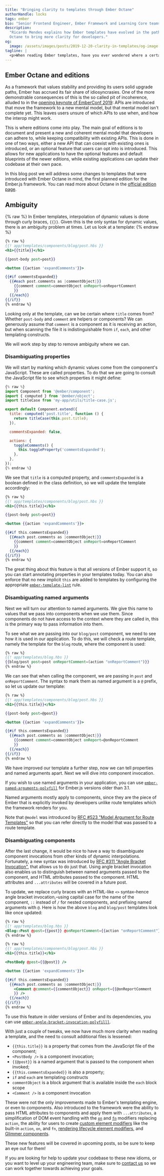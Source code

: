 ```yaml
---
title: "Bringing clarity to templates through Ember Octane"
authorHandle: locks
tags: ember
bio: "Senior Frontend Engineer, Ember Framework and Learning Core teams member"
description:
  "Ricardo Mendes explains how Ember templates have evolved in the path to Ember
  Octane to bring more clarity for developers."
og:
  image: /assets/images/posts/2019-12-20-clarity-in-templates/og-image.png
tagline: |
  <p>When reading Ember templates, have you ever wondered where a certain dynamic value comes from? Is that dynamic value a property of the component, a named argument that was passed in, or even a helper?</p> <p>In this blog post we will be discussing how recent Ember.js modernization efforts on the path to Ember Octane have brought features that help with this exact problem.</p>
---
```


## Ember Octane and editions

As a framework that values stability and providing its users solid upgrade
paths, Ember has accrued its fair share of idiosyncrasies. One of the more
demonstrable consequences of this is the so called pit of incoherence, alluded
to in the
[opening keynote of EmberConf 2019](https://www.youtube.com/watch?v=zYwdBcmz6VI):
APIs are introduced that move the framework to a new mental model, but that
mental model isn't complete yet. This leaves users unsure of which APIs to use
when, and how the interop might work.

This is where editions come into play. The main goal of editions is to document
and present a new and coherent mental model that developers can adhere to, while
keeping compatibility with existing APIs. This is done in one of two ways,
either a new API that can coexist with existing ones is introduced, or an
optional feature that users can opt into is introduced. This allows for new
applications to have the optional features and default blueprints of the newer
editions, while existing applications can update their codebase at their own
pace.

In this blog post we will address some changes to templates that were introduced
with Ember Octane in mind, the first planned edition for the Ember.js framework.
You can read more about Octane in the
[official edition page](https://emberjs.com/editions/octane).

## Ambiguity

{% raw %} In Ember templates, interpolation of dynamic values is done through
curly braces, `{{}}`. Given this is the only syntax for dynamic values, there is
an ambiguity problem at times. Let us look at a template: {% endraw %}

```hbs
{% raw %}
{{! app/templates/components/blog/post.hbs }}
<h1>{{title}}</h1>

{{post-body post=post}}

<button {{action 'expandComments'}}>

{{#if commentsExpanded}}
  {{#each post.comments as |commentObject|}}
    {{comment comment=commentObject onReport=onReportComment
    }}
  {{/each}}
{{/if}}
{% endraw %}
```

Looking only at the template, can we be certain where `title` comes from?
Whether `post-body` and `comment` are helpers or components? We can generously
assume that `comment` is a component as it is receiving an action, but when
scanning the file it is indistinguishable from `if`, `each`, and other
templating constructs.

We will work step by step to remove ambiguity where we can.

### Disambiguating properties

We will start by marking which dynamic values come from the component's
JavaScript. These are called properties. To do that we are going to consult the
JavaScript file to see which properties it might define:

```js
{% raw %}
import Component from '@ember/component';
import { computed } from '@ember/object';
import titleCase from 'my-app/utils/title-case.js';

export default Component.extend({
  title: computed('post.title', function () {
    return titleCase(this.post.title);
  }),

  commentsExpanded: false,

  actions: {
    toggleComments() {
      this.toggleProperty('commentsExpanded');
    },
  },
});
{% endraw %}
```

We see that `title` is a computed property, and `commentsExpanded` is a boolean
defined in the class definition, so we will update the template accordingly:

```hbs
{% raw %}
{{! app/templates/components/blog/post.hbs }}
<h1>{{this.title}}</h1>

{{post-body post=post}}

<button {{action 'expandComments'}}>

{{#if this.commentsExpanded}}
  {{#each post.comments as |commentObject|}}
    {{comment comment=commentObject onReport=onReportComment
    }}
  {{/each}}
{{/if}}
{% endraw %}
```

The great thing about this feature is that all versions of Ember support it, so
you can start annotating properties in your templates today. You can also
enforce that no new implicit `this` are added to templates by configuring the
appropriate
[`ember-template-lint`](https://github.com/ember-template-lint/ember-template-lint)
rule.

### Disambiguating named arguments

Next we will turn our attention to named arguments. We give this name to values
that we pass into components when we use them. Since components do not have
access to the context where they are called in, this is the primary way to pass
information into them.

To see what we are passing into our `blog/post` component, we need to see how it
is used in our application. To do this, we will check a route template, namely
the template for the `blog` route, where the component is used:

```hbs
{% raw %}
{{! app/templates/blog.hbs }}
{{blog/post post=post onReportComment=(action "onReportComment")}}
{% endraw %}
```

We can see that when calling the component, we are passing in `post` and
`onReportComment`. The syntax to mark them as named argument is a `@` prefix, so
let us update our template:

```hbs
{% raw %}
{{! app/templates/components/blog/post.hbs }}
<h1>{{this.title}}</h1>

{{post-body post=@post}}

<button {{action 'expandComments'}}>

{{#if this.commentsExpanded}}
  {{#each post.comments as |commentObject|}}
    {{comment comment=commentObject onReport=@onReportComment
    }}
  {{/each}}
{{/if}}
{% endraw %}
```

We have improved our template a further step, now we can tell properties and
named arguments apart. Next we will dive into component invocation.

If you wish to use named arguments in your application, you can use
[`ember-named-arguments-polyfill`](https://github.com/rwjblue/ember-named-arguments-polyfill)
for Ember.js versions older than 3.1.

Named arguments mostly apply to components, since they are the piece of Ember
that is explicitly invoked by developers unlike route templates which the
framework renders for you.

Note that `@model` was introduced by
[RFC #523 "Model Argument for Route Templates"](https://emberjs.github.io/rfcs/0523-model-argument-for-route-templates.html)
so that you can refer directly to the model that was passed to a route template.

### Disambiguating components

After the last change, it would be nice to have a way to disambiguate component
invocations from other kinds of dynamic interpolations. Fortunately, a new
syntax was introduced by
[RFC #311 "Angle Bracket Invocation"](https://emberjs.github.io/rfcs/0311-angle-bracket-invocation.html),
that allows us to do just that. Using angle bracket invocation also enables us
to distinguish between named arguments passed to the component, and HTML
attributes passed to the component. HTML attributes and `...attributes` will be
covered in a future post.

To update, we replace curly braces with an HTML-like `<>` syntax–hence angle
bracket invocation,–using capital case for the name of the component, `::`
instead of `/` for nested components, and prefixing named arguments with `@`.
Here is how the above `blog` and `blog/post` templates look like once updated:

```hbs
{% raw %}
{{! app/templates/blog.hbs }}
<Blog::Post @post={{post}} @onReportComment={{action "onReportComment"}} />
{% endraw %}
```

```hbs
{% raw %}
{{! app/templates/components/blog/post.hbs }}
<h1>{{this.title}}</h1>

<PostBody @post={{@post}} />

<button {{action 'expandComments'}}>

{{#if this.commentsExpanded}}
  {{#each post.comments as |commentObject|}}
    <Comment @comment={{commentObject}} onReport={{@onReportComment
    }} />
  {{/each}}
{{/if}}
{% endraw %}
```

To use this feature in older versions of Ember and its dependencies, you can use
[`ember-angle-bracket-invocation-polyfilll`](https://github.com/rwjblue/ember-angle-bracket-invocation-polyfill).

With just a couple of tweaks, we now have much more clarity when reading a
template, and the need to consult additional files is lessened:

- `{{this.title}}` is a property that comes from the JavaScript file of the
  component;
- `<PostBody />` is a component invocation;
- `{{@post}}` is a named argument that is passed to the component when invoked;
- `{{this.commentsExpanded}}` is also a property;
- `if` and `each` are templating constructs
- `commentObject` is a block argument that is available inside the `each` block
  scope
- `<Comment />` is a component invocation

These were not the only improvements made to Ember's templating engine, or even
to components. Also introduced to the framework were the ability to pass HTML
attributes to components and apply them with `...attributes`, a simplification
of DOM event handling with the
[`on`](https://emberjs.github.io/rfcs/0471-on-modifier.html) and
[`fn`](https://emberjs.github.io/rfcs/0470-fn-helper.html) modifiers replacing
`action`, the ability for users to create
[custom element modifiers](https://github.com/ember-modifier/ember-modifier)
like the built-in `action`, `on`, and `fn`,
[rendering lifecycle element modifiers](https://github.com/emberjs/ember-render-modifiers),
and
[Glimmer components](https://emberjs.github.io/rfcs/0416-glimmer-components.html).

These new features will be covered in upcoming posts, so be sure to keep an eye
out for them!

If you are looking for help to update your codebase to these new idioms, or you
want to level up your engineering team, make sure to [contact us](/contact/) so
we can work together towards achieving your goals.
